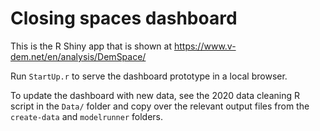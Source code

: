 Closing spaces dashboard
========================

This is the R Shiny app that is shown at https://www.v-dem.net/en/analysis/DemSpace/

Run `StartUp.r` to serve the dashboard prototype in a local browser. 

To update the dashboard with new data, see the 2020 data cleaning R script in the `Data/` folder and copy over the relevant output files from the `create-data` and `modelrunner` folders. 

